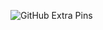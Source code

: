 ![GitHub Extra Pins](https://github-readme-stats.vercel.app/api/pin/?username=unochanel&repo=homebridge-switchbot-for-mac)
